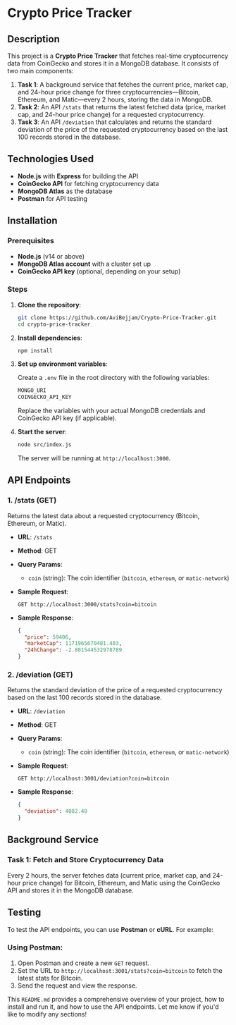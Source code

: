 # Crypto Price Tracker

## Description

This project is a **Crypto Price Tracker** that fetches real-time cryptocurrency data from CoinGecko and stores it in a MongoDB database. It consists of two main components:

1. **Task 1**: A background service that fetches the current price, market cap, and 24-hour price change for three cryptocurrencies—Bitcoin, Ethereum, and Matic—every 2 hours, storing the data in MongoDB.
2. **Task 2**: An API `/stats` that returns the latest fetched data (price, market cap, and 24-hour price change) for a requested cryptocurrency.
3. **Task 3**: An API `/deviation` that calculates and returns the standard deviation of the price of the requested cryptocurrency based on the last 100 records stored in the database.

## Technologies Used

- **Node.js** with **Express** for building the API
- **CoinGecko API** for fetching cryptocurrency data
- **MongoDB Atlas** as the database
- **Postman** for API testing

## Installation

### Prerequisites

- **Node.js** (v14 or above)
- **MongoDB Atlas account** with a cluster set up
- **CoinGecko API key** (optional, depending on your setup)

### Steps

1. **Clone the repository**:

   ```bash
   git clone https://github.com/AviBejjam/Crypto-Price-Tracker.git
   cd crypto-price-tracker
   ```
2. **Install dependencies**:

   ```bash
   npm install
   ```
3. **Set up environment variables**:

   Create a `.env` file in the root directory with the following variables:

   ```bash
   MONGO_URI
   COINGECKO_API_KEY
   ```

   Replace the variables with your actual MongoDB credentials and CoinGecko API key (if applicable).
4. **Start the server**:

   ```bash
   node src/index.js
   ```

   The server will be running at `http://localhost:3000`.

## API Endpoints

### 1. **/stats** (GET)

Returns the latest data about a requested cryptocurrency (Bitcoin, Ethereum, or Matic).

- **URL**: `/stats`
- **Method**: GET
- **Query Params**:

  - `coin` (string): The coin identifier (`bitcoin`, `ethereum`, or `matic-network`)
- **Sample Request**:

  ```http
  GET http://localhost:3000/stats?coin=bitcoin
  ```
- **Sample Response**:

  ```json
  {
    "price": 59406,
    "marketCap": 1171965670481.403,
    "24hChange": -2.801544532978789
  }
  ```

### 2. **/deviation** (GET)

Returns the standard deviation of the price of a requested cryptocurrency based on the last 100 records stored in the database.

- **URL**: `/deviation`
- **Method**: GET
- **Query Params**:

  - `coin` (string): The coin identifier (`bitcoin`, `ethereum`, or `matic-network`)
- **Sample Request**:

  ```http
  GET http://localhost:3001/deviation?coin=bitcoin
  ```
- **Sample Response**:

  ```json
  {
    "deviation": 4082.48
  }
  ```

## Background Service

### Task 1: Fetch and Store Cryptocurrency Data

Every 2 hours, the server fetches data (current price, market cap, and 24-hour price change) for Bitcoin, Ethereum, and Matic using the CoinGecko API and stores it in the MongoDB database.

## Testing

To test the API endpoints, you can use **Postman** or **cURL**. For example:

### Using Postman:

1. Open Postman and create a new `GET` request.
2. Set the URL to `http://localhost:3001/stats?coin=bitcoin` to fetch the latest stats for Bitcoin.
3. Send the request and view the response.

This `README.md` provides a comprehensive overview of your project, how to install and run it, and how to use the API endpoints. Let me know if you'd like to modify any sections!
